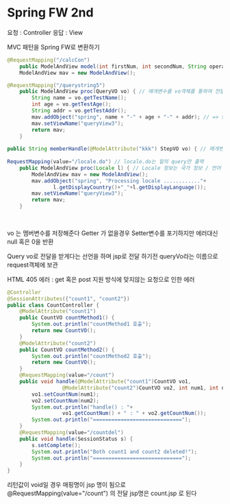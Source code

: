 # Spring FW 2nd

요청 : Controller
응답 : View

MVC 패턴을 Spring FW로 변환하기

```java
@RequestMapping("/calcCon")
	public ModelAndView model(int firstNum, int secondNum, String operator) { // 매개변수 선언
	ModelAndView mav = new ModelAndView();

@RequestMapping("/querystring5")
	public ModelAndView proc(QueryVO vo) { // 매개변수를 vo객체를 통하여 전달 (매개변수가 많을 경우 유용)
        String name = vo.getTestName();
		int age = vo.getTestAge();
		String addr = vo.getTestAddr();
		mav.addObject("spring", name + "-" + age + "-" + addr); // => spring 객체에 getter변수를 전달
		mav.setViewName("queryView3");
		return mav;
	}	
        
public String memberHandle(@ModelAttribute("kkk") StepVO vo) { // 매개변수를 kkk라는 변수에 vo객체를 저장하여 전달 원래는 stepVo 객체에 저장하지만 위 경우는 kkk에 저장
 
RequestMapping(value="/locale.do") // locale.do는 밑의 query만 출력
	public ModelAndView proc(Locale l) { // Locale 정보는 국가 정보 / 언어 출력
		ModelAndView mav = new ModelAndView();
		mav.addObject("spring", "Processing locale ............"+
		       l.getDisplayCountry()+"_"+l.getDisplayLanguage());
		mav.setViewName("queryView3");
		return mav;
	}
        
        
```

vo 는 멤버변수를 저장해준다
Getter 가 없을경우 Setter변수를 포기하지만 에러대신 null 혹은 0을 반환

Query vo로 전달을 받게다는 선언을 하며 jsp로 전달 하기전 queryVo라는 이름으로 request객체에 보관

HTML 405 에러 : get 혹은 post 지원 방식에 맞지않는 요청으로 인한 에러

```java
@Controller 
@SessionAttributes({"count1", "count2"})
public class CountController {
	@ModelAttribute("count1")
	public CountVO countMethod1() {	
		System.out.println("countMethod1 호출");
		return new CountVO();
	}
	@ModelAttribute("count2")
	public CountVO countMethod2() {
		System.out.println("countMethod2 호출");		
		return new CountVO();
	}	
	@RequestMapping(value="/count")
	public void handle(@ModelAttribute("count1")CountVO vo1, 
			      @ModelAttribute("count2")CountVO vo2, int num1, int num2, HttpSession s, HttpServletRequest req) {
		vo1.setCountNum(num1);
		vo2.setCountNum(num2);
		System.out.println("handle() : "+ 
			      vo1.getCountNum() + " : " + vo2.getCountNum());
		System.out.println("=============================");
	}
	@RequestMapping(value="/countdel")
	public void handle(SessionStatus s) {
		s.setComplete();
		System.out.println("Both count1 and count2 deleted!");	
		System.out.println("=============================");
	}
}
```

리턴값이 void일 경우 매핑명이 jsp 명이 됨으로  @RequestMapping(value="/count") 의 전달 jsp명은 count.jsp 로 된다